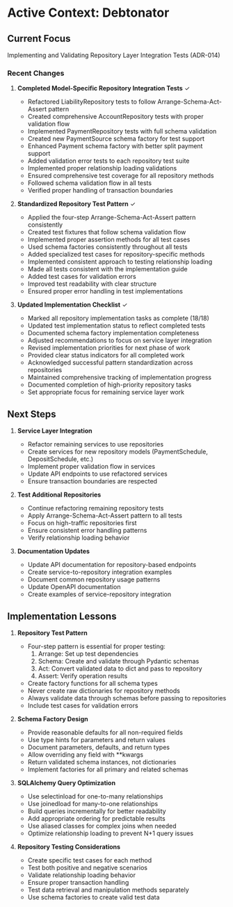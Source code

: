 # Active Context: Debtonator

## Current Focus
Implementing and Validating Repository Layer Integration Tests (ADR-014)

### Recent Changes

1. **Completed Model-Specific Repository Integration Tests** ✓
   - Refactored LiabilityRepository tests to follow Arrange-Schema-Act-Assert pattern
   - Created comprehensive AccountRepository tests with proper validation flow
   - Implemented PaymentRepository tests with full schema validation
   - Created new PaymentSource schema factory for test support
   - Enhanced Payment schema factory with better split payment support
   - Added validation error tests to each repository test suite
   - Implemented proper relationship loading validations
   - Ensured comprehensive test coverage for all repository methods
   - Followed schema validation flow in all tests
   - Verified proper handling of transaction boundaries

2. **Standardized Repository Test Pattern** ✓
   - Applied the four-step Arrange-Schema-Act-Assert pattern consistently
   - Created test fixtures that follow schema validation flow
   - Implemented proper assertion methods for all test cases
   - Used schema factories consistently throughout all tests
   - Added specialized test cases for repository-specific methods
   - Implemented consistent approach to testing relationship loading
   - Made all tests consistent with the implementation guide
   - Added test cases for validation errors
   - Improved test readability with clear structure
   - Ensured proper error handling in test implementations

3. **Updated Implementation Checklist** ✓
   - Marked all repository implementation tasks as complete (18/18)
   - Updated test implementation status to reflect completed tests
   - Documented schema factory implementation completeness
   - Adjusted recommendations to focus on service layer integration
   - Revised implementation priorities for next phase of work
   - Provided clear status indicators for all completed work
   - Acknowledged successful pattern standardization across repositories
   - Maintained comprehensive tracking of implementation progress
   - Documented completion of high-priority repository tasks
   - Set appropriate focus for remaining service layer work


## Next Steps

1. **Service Layer Integration**
   - Refactor remaining services to use repositories
   - Create services for new repository models (PaymentSchedule, DepositSchedule, etc.)
   - Implement proper validation flow in services
   - Update API endpoints to use refactored services
   - Ensure transaction boundaries are respected

2. **Test Additional Repositories**
   - Continue refactoring remaining repository tests
   - Apply Arrange-Schema-Act-Assert pattern to all tests
   - Focus on high-traffic repositories first
   - Ensure consistent error handling patterns
   - Verify relationship loading behavior

3. **Documentation Updates**
   - Update API documentation for repository-based endpoints
   - Create service-to-repository integration examples
   - Document common repository usage patterns
   - Update OpenAPI documentation
   - Create examples of service-repository integration

## Implementation Lessons

1. **Repository Test Pattern**
   - Four-step pattern is essential for proper testing:
     1. Arrange: Set up test dependencies
     2. Schema: Create and validate through Pydantic schemas
     3. Act: Convert validated data to dict and pass to repository
     4. Assert: Verify operation results
   - Create factory functions for all schema types
   - Never create raw dictionaries for repository methods
   - Always validate data through schemas before passing to repositories
   - Include test cases for validation errors

2. **Schema Factory Design**
   - Provide reasonable defaults for all non-required fields
   - Use type hints for parameters and return values
   - Document parameters, defaults, and return types
   - Allow overriding any field with **kwargs
   - Return validated schema instances, not dictionaries
   - Implement factories for all primary and related schemas

3. **SQLAlchemy Query Optimization**
   - Use selectinload for one-to-many relationships
   - Use joinedload for many-to-one relationships
   - Build queries incrementally for better readability
   - Add appropriate ordering for predictable results
   - Use aliased classes for complex joins when needed
   - Optimize relationship loading to prevent N+1 query issues

4. **Repository Testing Considerations**
   - Create specific test cases for each method
   - Test both positive and negative scenarios
   - Validate relationship loading behavior
   - Ensure proper transaction handling
   - Test data retrieval and manipulation methods separately
   - Use schema factories to create valid test data
